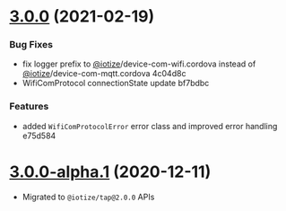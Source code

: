 <a name="3.0.0"></a>
# [3.0.0](https://github.com/iotize-sas/device-com-wifi.cordova/compare/v3.1.0...v3.0.0) (2021-02-19)


### Bug Fixes

* fix logger prefix to [@iotize](https://github.com/iotize)/device-com-wifi.cordova instead of [@iotize](https://github.com/iotize)/device-com-mqtt.cordova 4c04d8c
* WifiComProtocol connectionState update bf7bdbc


### Features

* added `WifiComProtocolError` error class and improved error handling e75d584



<a name="3.0.0-alpha.1"></a>
# [3.0.0-alpha.1](https://github.com/iotize-sas/device-com-wifi.cordova/compare/v3.1.0...v3.0.0-alpha.1) (2020-12-11)

* Migrated to `@iotize/tap@2.0.0` APIs


